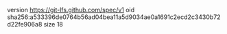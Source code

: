 version https://git-lfs.github.com/spec/v1
oid sha256:a533396de0764b56ad04bea11a5d9034ae0a1691c2ecd2c3430b72d22fe906a8
size 18
